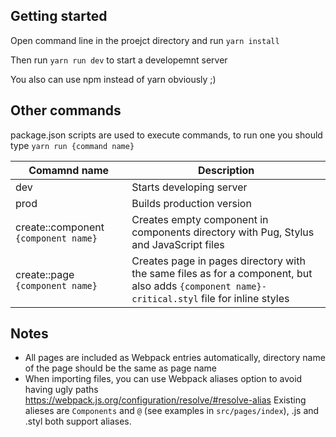 ## Getting started

Open command line in the proejct directory and run  `yarn install`

Then run `yarn run dev` to start a developemnt server

You also can use npm instead of yarn obviously ;)

## Other commands

package.json scripts are used to execute commands, to run one you should type 
`yarn run {command name}`

Comamnd name | Description
--- | ---
dev | Starts developing server
prod | Builds production version
create::component `{component name}` | Creates empty component in components directory with Pug, Stylus and JavaScript files
create::page `{component name}` | Creates page in pages directory with the same files as for a component, but also adds `{component name}-critical.styl` file for inline styles 


## Notes

* All pages are included as Webpack entries automatically, directory name of the page should be the same as page name
* When importing files, you can use Webpack aliases option to avoid having ugly paths https://webpack.js.org/configuration/resolve/#resolve-alias Existing alieses are `Components` and `@` (see examples in `src/pages/index`), .js and .styl both support aliases.
